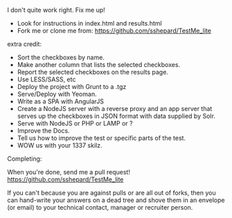 I don't quite work right. Fix me up!

* Look for instructions in index.html and results.html
* Fork me or clone me from: https://github.com/sshepard/TestMe_lite

extra credit:
* Sort the checkboxes by name.
* Make another column that lists the selected checkboxes.
* Report the selected checkboxes on the results page.
* Use LESS/SASS, etc
* Deploy the project with Grunt to a .tgz
* Serve/Deploy with Yeoman.
* Write as a SPA with AngularJS
* Create a NodeJS server with a reverse proxy and an app server that serves up the checkboxes in JSON format with data supplied by Solr.
* Serve with NodeJS or PHP or LAMP or ?
* Improve the Docs.
* Tell us how to improve the test or specific parts of the test.
* WOW us with your 1337 skilz.

Completing:

When you're done, send me a pull request! https://github.com/sshepard/TestMe_lite

If you can't because you are against pulls or are all out of forks, then you can hand-write your answers on a dead tree and
shove them in an envelope (or email) to your technical contact, manager or recruiter person.